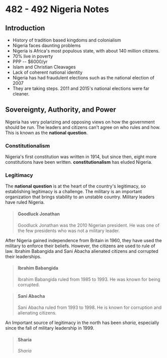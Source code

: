 # 482 - 492 Nigeria Notes
## Introduction
 - History of tradition based kingdoms and colonialism
 - Nigeria faces daunting problems
 - Nigeria is Africa's most populous state, with about  140 million citizens.
 - 70% live in poverty
 - PPP -- $6000/yr
 - Islam and Christian Cleavages
 - Lack of coherent national identity
 - Nigeria has had fraudulent elections such as the national election of 2007
 - They are taking steps. 2011 and 2015's national elections were far cleaner.

## Sovereignty, Authority, and Power
Nigeria has very polarizing and opposing views on how the government should be run. The leaders and citizens can't agree on who rules and how. This is known as the **national question**.
### Constitutionalism
Nigeria's first constitution was written in 1914, but since then, eight more constitutions have been written. **constitutionalism** has eluded Nigeria.
### Legitimacy
The **national question** is at the heart of the country's legitimacy, so establishing legitimacy is a challenge. The military is an important organization that brings stability to an unstable country. Military leaders have ruled Nigeria.

>#### Goodluck Jonathan
>Goodluck Jonathan was the 2010 Nigerian president. He was one of the few presidents who was not a military leader.

After Nigeria gained independence from Britain in  1960, they have used the military to enforce their beliefs. However, the citizens are used to rule of law. Ibrahim Babangida and Sani Abacha alienated citizens and corrupted their leaderships.

>#### Ibrahim Babangida
>Ibrahim Babangida ruled from 1985 to 1993. He was known for being corrupted.

>#### Sani Abacha
>Sani Abacha ruled from 1993 to 1998. He is known for corruption and alienating citizens.

An Important source of legitimacy in the north has been *sharia*, especially since the fall of military leadership in 1999.

>#### Sharia
> *Sharia* 


<!--stackedit_data:
eyJoaXN0b3J5IjpbLTEwMzUyODk3OTRdfQ==
-->